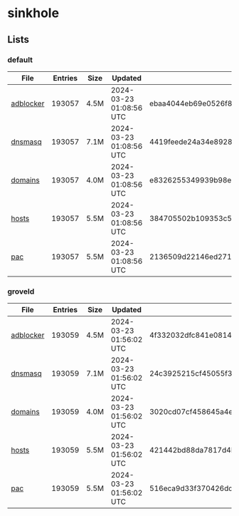 # sinkhole

## Lists

### default

|File|Entries|Size|Updated|Hash|
|-|-|-|-|-|
|[adblocker](https://raw.githubusercontent.com/groveld/sinkhole/lists/default/adblocker.txt)|193057|4.5M|2024-03-23 01:08:56 UTC|ebaa4044eb69e0526f8fe2308bad08113d24f9cc8ecc748cbc64b4999a07e87b|
|[dnsmasq](https://raw.githubusercontent.com/groveld/sinkhole/lists/default/dnsmasq.txt)|193057|7.1M|2024-03-23 01:08:56 UTC|4419feede24a34e89287aaf8ec16b2a76d17c11da2d3b0bff3a056f5a8e6e72a|
|[domains](https://raw.githubusercontent.com/groveld/sinkhole/lists/default/domains.txt)|193057|4.0M|2024-03-23 01:08:56 UTC|e8326255349939b98edb0d2e48c507bbd25db9b5612dc04175b6cd114314a6ea|
|[hosts](https://raw.githubusercontent.com/groveld/sinkhole/lists/default/hosts.txt)|193057|5.5M|2024-03-23 01:08:56 UTC|384705502b109353c542d08662e08b4cb586a1c73d3efc8571f484f8e3fe180e|
|[pac](https://raw.githubusercontent.com/groveld/sinkhole/lists/default/pac.txt)|193057|5.5M|2024-03-23 01:08:56 UTC|2136509d22146ed271ed96710b21080f9f15dbaf00c0126ef27afd8c0d8c5a72|

### groveld

|File|Entries|Size|Updated|Hash|
|-|-|-|-|-|
|[adblocker](https://raw.githubusercontent.com/groveld/sinkhole/lists/groveld/adblocker.txt)|193059|4.5M|2024-03-23 01:56:02 UTC|4f332032dfc841e0814c3ab09df29de83381f426716461f1390ad85eb82bd657|
|[dnsmasq](https://raw.githubusercontent.com/groveld/sinkhole/lists/groveld/dnsmasq.txt)|193059|7.1M|2024-03-23 01:56:02 UTC|24c3925215cf45055f3fcb4779653c30e3fef5393cc0036f27acfc275d6b4018|
|[domains](https://raw.githubusercontent.com/groveld/sinkhole/lists/groveld/domains.txt)|193059|4.0M|2024-03-23 01:56:02 UTC|3020cd07cf458645a4e719a09f1bd1ca4b011582a285066ed8099f34a29b4cf6|
|[hosts](https://raw.githubusercontent.com/groveld/sinkhole/lists/groveld/hosts.txt)|193059|5.5M|2024-03-23 01:56:02 UTC|421442bd88da7817d4b6847645d45dbfea41382bf33bd48d0e7bc348ac4eef51|
|[pac](https://raw.githubusercontent.com/groveld/sinkhole/lists/groveld/pac.txt)|193059|5.5M|2024-03-23 01:56:02 UTC|516eca9d33f370426dd8d7b5b2dc84eecdaf3d3e37fe52960dfa45704c09cf87|
